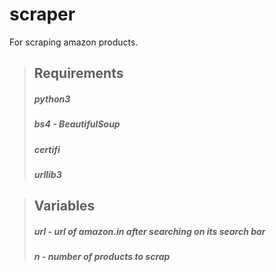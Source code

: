 # scraper
For scraping amazon products.


> ## Requirements
> ##### python3
> ##### bs4 - BeautifulSoup
> ##### certifi
> ##### urllib3

> ## Variables
> ##### url - url of amazon.in after searching on its search bar
> ##### n - number of products to scrap
